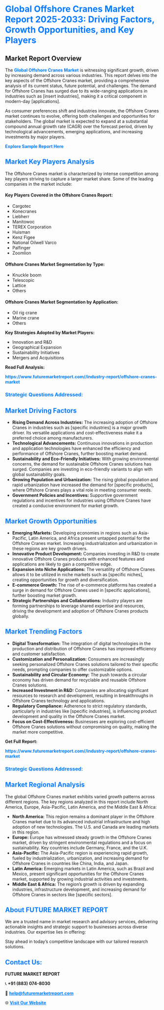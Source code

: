 <h1 style="color: #007BFF;">Global Offshore Cranes Market Report 2025-2033: Driving Factors, Growth Opportunities, and Key Players</h1>

<section id="overview">
<h2>Market Report Overview</h2>
<p>The <a href="https://www.futuremarketreport.com//industry-report/offshore-cranes-market" style="color: #007BFF; text-decoration: none;"><strong>Global Offshore Cranes Market</strong></a> is witnessing significant growth, driven by increasing demand across various industries. This report delves into the key aspects of the Offshore Cranes market, providing a comprehensive analysis of its current status, future potential, and challenges. The demand for Offshore Cranes has surged due to its wide-ranging applications in industries such as [insert industries], making it a critical component in modern-day [applications].</p>
<p>As consumer preferences shift and industries innovate, the Offshore Cranes market continues to evolve, offering both challenges and opportunities for stakeholders. The global market is expected to expand at a substantial compound annual growth rate (CAGR) over the forecast period, driven by technological advancements, emerging applications, and increasing investments by major players.</p>
</section>

<section id="overview">
<p><a href="https://www.futuremarketreport.com//request-sample/reportId=53667" style="color: #007BFF; text-decoration: none;"><strong>Explore Sample Report Here</strong></a></p>
</section>

<section id="key-players">
<h2 style="color: #007BFF;">Market Key Players Analysis</h2>
<p>The Offshore Cranes market is characterized by intense competition among key players striving to capture a larger market share. Some of the leading companies in the market include:</p>
<h4>Key Players Covered in the Offshore Cranes Report:</h4>
<ul><li>Cargotec</li><li>Konecranes</li><li>Liebherr</li><li>Manitowoc</li><li>TEREX Corporation</li><li>Huisman</li><li>Kenz Figee</li><li>National Oilwell Varco</li><li>Palfinger</li><li>Zoomlion</li></ul>
<h4>Offshore Cranes Market Segmentation by Type:</h4>
<ul><li>Knuckle boom</li><li>Telescopic</li><li>Lattice</li><li>Others</li></ul>

<h4>Offshore Cranes Market Segmentation by Application:</h4>
<ul><li>Oil rig crane</li><li>Marine crane</li><li>Others</li></ul>
<p><strong>Key Strategies Adopted by Market Players:</strong></p>
<ul>
<li>Innovation and R&D</li>
<li>Geographical Expansion</li>
<li>Sustainability Initiatives</li>
<li>Mergers and Acquisitions</li>
</ul>
</section>

<section>
<p><strong>Read Full Analysis: </strong></p><a href="https://www.futuremarketreport.com//industry-report/offshore-cranes-market" style="color: #007BFF; text-decoration: none;"><strong>https://www.futuremarketreport.com//industry-report/offshore-cranes-market</strong></a>
<h3 style="color: #007BFF;">Strategic Questions Addressed:</h3>
</section>

<section id="driving-factors">
<h2 style="color: #007BFF;">Market Driving Factors</h2>
<ul>
<li><strong>Rising Demand Across Industries:</strong> The increasing adoption of Offshore Cranes in industries such as [specific industries] is a major growth driver. Its versatile applications and cost-effectiveness make it a preferred choice among manufacturers.</li>
<li><strong>Technological Advancements:</strong> Continuous innovations in production and application technologies have enhanced the efficiency and performance of Offshore Cranes, further boosting market demand.</li>
<li><strong>Sustainability and Eco-Friendly Initiatives:</strong> With growing environmental concerns, the demand for sustainable Offshore Cranes solutions has surged. Companies are investing in eco-friendly variants to align with global sustainability goals.</li>
<li><strong>Growing Population and Urbanization:</strong> The rising global population and rapid urbanization have increased the demand for [specific products], where Offshore Cranes plays a vital role in meeting consumer needs.</li>
<li><strong>Government Policies and Incentives:</strong> Supportive government regulations and incentives for industries using Offshore Cranes have created a conducive environment for market growth.</li>
</ul>
</section>

<section id="growth-opportunities">
<h2 style="color: #007BFF;">Market Growth Opportunities</h2>
<ul>
<li><strong>Emerging Markets:</strong> Developing economies in regions such as Asia-Pacific, Latin America, and Africa present untapped potential for the Offshore Cranes market. Increasing industrialization and urbanization in these regions are key growth drivers.</li>
<li><strong>Innovative Product Development:</strong> Companies investing in R&D to create innovative Offshore Cranes products with enhanced features and applications are likely to gain a competitive edge.</li>
<li><strong>Expansion into Niche Applications:</strong> The versatility of Offshore Cranes allows it to be utilized in niche markets such as [specific niches], creating opportunities for growth and diversification.</li>
<li><strong>E-commerce Growth:</strong> The rise of e-commerce platforms has created a surge in demand for Offshore Cranes used in [specific applications], further boosting market growth.</li>
<li><strong>Strategic Partnerships and Collaborations:</strong> Industry players are forming partnerships to leverage shared expertise and resources, driving the development and adoption of Offshore Cranes products globally.</li>
</ul>
</section>

<section id="trending-factors">
<h2 style="color: #007BFF;">Market Trending Factors</h2>
<ul>
<li><strong>Digital Transformation:</strong> The integration of digital technologies in the production and distribution of Offshore Cranes has improved efficiency and customer satisfaction.</li>
<li><strong>Customization and Personalization:</strong> Consumers are increasingly seeking personalized Offshore Cranes solutions tailored to their specific needs, prompting companies to offer customizable options.</li>
<li><strong>Sustainability and Circular Economy:</strong> The push towards a circular economy has driven demand for recyclable and reusable Offshore Cranes solutions.</li>
<li><strong>Increased Investment in R&D:</strong> Companies are allocating significant resources to research and development, resulting in breakthroughs in Offshore Cranes technology and applications.</li>
<li><strong>Regulatory Compliance:</strong> Adherence to strict regulatory standards, particularly in industries like [specific industries], is influencing product development and quality in the Offshore Cranes market.</li>
<li><strong>Focus on Cost-Effectiveness:</strong> Businesses are exploring cost-efficient Offshore Cranes solutions without compromising on quality, making the market more competitive.</li>
</ul>
</section>

<section>
<p><strong>Get Full Report: </strong></p><a href="https://www.futuremarketreport.com//industry-report/offshore-cranes-market" style="color: #007BFF; text-decoration: none;"><strong>https://www.futuremarketreport.com//industry-report/offshore-cranes-market</strong></a>
<h3 style="color: #007BFF;">Strategic Questions Addressed:</h3>
</section>


<section id="regional-analysis">
<h2 style="color: #007BFF;">Market Regional Analysis</h2>
<p>The global Offshore Cranes market exhibits varied growth patterns across different regions. The key regions analyzed in this report include North America, Europe, Asia-Pacific, Latin America, and the Middle East & Africa:</p>
<ul>
<li><strong>North America:</strong> This region remains a dominant player in the Offshore Cranes market due to its advanced industrial infrastructure and high adoption of new technologies. The U.S. and Canada are leading markets in this region.</li>
<li><strong>Europe:</strong> Europe has witnessed steady growth in the Offshore Cranes market, driven by stringent environmental regulations and a focus on sustainability. Key countries include Germany, France, and the U.K.</li>
<li><strong>Asia-Pacific:</strong> The Asia-Pacific region is experiencing rapid growth, fueled by industrialization, urbanization, and increasing demand for Offshore Cranes in countries like China, India, and Japan.</li>
<li><strong>Latin America:</strong> Emerging markets in Latin America, such as Brazil and Mexico, present significant opportunities for the Offshore Cranes market, supported by growing industrial activities and investments.</li>
<li><strong>Middle East & Africa:</strong> The region’s growth is driven by expanding industries, infrastructure development, and increasing demand for Offshore Cranes in sectors like [specific sectors].</li>
</ul>
</section>

<footer>
<h2 style="color: #007BFF;">About FUTURE MARKET REPORT</h2>
<p>We are a trusted name in market research and advisory services, delivering actionable insights and strategic support to businesses across diverse industries. Our expertise lies in offering:</p>

<p>Stay ahead in today’s competitive landscape with our tailored research solutions.</p>

<h2 style="color: #007BFF;">Contact Us:</h2>
<p><strong>FUTURE MARKET REPORT</strong></p>
<p>📞 <strong>+91 (883) 074-8030</strong></p>
<p>📧 <strong><a href="mailto:help@futuremarketreport.com" style="color: #007BFF;">help@futuremarketreport.com</a></strong></p>
<p>🌐 <strong><a href="https://www.futuremarketreport.com/" style="color: #007BFF;">Visit Our Website</a></strong></p>
</footer>